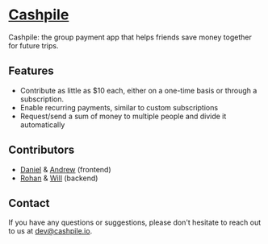 # [Cashpile](https://cashpile.io)

Cashpile: the group payment app that helps friends save money together for future trips.

## Features

* Contribute as little as $10 each, either on a one-time basis or through a subscription.
* Enable recurring payments, similar to custom subscriptions
* Request/send a sum of money to multiple people and divide it automatically

## Contributors

* [Daniel](https://github.com/danieljbk) & [Andrew](https://github.com/andrewwan0131) (frontend) 
* [Rohan](https://github.com/rohan-patra) & [Will](https://github.com/williamjyu) (backend)

## Contact

If you have any questions or suggestions, please don't hesitate to reach out to us at dev@cashpile.io.

